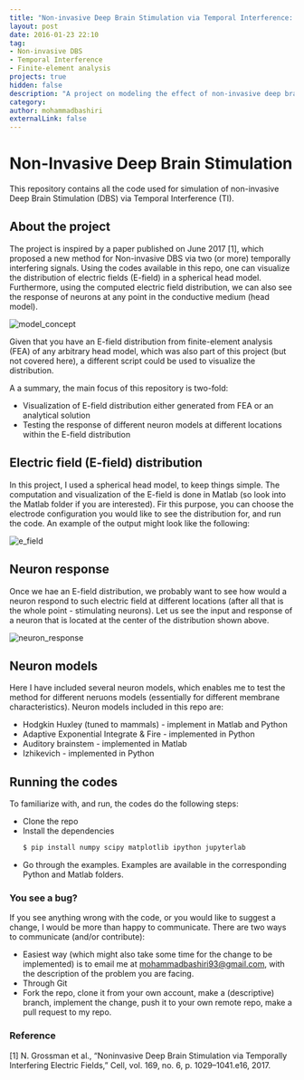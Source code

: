 ```yaml
---
title: "Non-invasive Deep Brain Stimulation via Temporal Interference: A Computational Study"
layout: post
date: 2016-01-23 22:10
tag:
- Non-invasive DBS
- Temporal Interference
- Finite-element analysis
projects: true
hidden: false
description: "A project on modeling the effect of non-invasive deep brain stimulation via temporal interference on neurons with different membrane characteristics."
category:
author: mohammadbashiri
externalLink: false
---
```


# Non-Invasive Deep Brain Stimulation

This repository contains all the code used for simulation of non-invasive Deep Brain Stimulation (DBS) via Temporal Interference (TI).

## About the project

The project is inspired by a paper published on June 2017 [1], which proposed a new
method for Non-invasive DBS via two (or more) temporally interfering signals. Using the
codes available in this repo, one can visualize the distribution of electric fields (E-field) in
a spherical head model. Furthermore, using the computed electric field distribution, we
can also see the response of neurons at any point in the conductive medium (head model).

![model_concept](https://raw.githubusercontent.com/mohammadbashiri/non-invasive-deep-brain-stimulation/blob/master/Figures/Head_model_Concept.png)

Given that you have an E-field distribution from finite-element analysis (FEA) of any arbitrary head model,
which was also part of this project (but not covered here), a different script could be used to visualize
the distribution.

A a summary, the main focus of this repository is two-fold:
- Visualization of E-field distribution either generated from FEA or an analytical solution
- Testing the response of different neuron models at different locations within the E-field
distribution


## Electric field (E-field) distribution

In this project, I used a spherical head model, to keep things simple. The computation and
visualization of the E-field is done in Matlab (so look into the Matlab folder if you are
interested). Fir this purpose, you can choose the electrode configuration you would like to
see the distribution for, and run the code. An example of the output might look like the
following:

![e_field](https://raw.githubusercontent.com/mohammadbashiri/non-invasive-deep-brain-stimulation/blob/master/Figures/E-field_example.png)

## Neuron response

Once we hae an E-field distribution, we probably want to see how would a neuron respond to
such electric field at different locations (after all that is the whole point - stimulating
neurons). Let us see the input and response of a neuron that is located at the center of
the distribution shown above.

![neuron_response](https://raw.githubusercontent.com/mohammadbashiri/non-invasive-deep-brain-stimulation/blob/master/Figures/Neuron_response.png)

## Neuron models

Here I have included several neuron models, which enables me to test the method for different
neruons models (essentially for different membrane characteristics). Neuron models included in
this repo are:

* Hodgkin Huxley (tuned to mammals) - implement in Matlab and Python
* Adaptive Exponential Integrate & Fire -  implemented in Python
* Auditory brainstem - implemented in Matlab
* Izhikevich - implemented in Python

## Running the codes

To familiarize with, and run, the codes do the following steps:

* Clone the repo
* Install the dependencies
    ```bash
    $ pip install numpy scipy matplotlib ipython jupyterlab
    ```
* Go through the examples. Examples are available in the corresponding Python and Matlab folders.

### You see a bug?

If you see anything wrong with the code, or you would like to suggest a change, I would be more
than happy to communicate. There are two ways to communicate (and/or contribute):
- Easiest way (which might also take some time for the change to be implemented) is to
email me at mohammadbashiri93@gmail.com, with the description of the problem you are facing.
- Through Git
- Fork the repo, clone it from your own account, make a (descriptive) branch, implement
the change, push it to your own remote repo, make a pull request to my repo.

### Reference
[1] N. Grossman et al., “Noninvasive Deep Brain Stimulation via Temporally Interfering Electric Fields,” Cell, vol. 169, no. 6,
p. 1029–1041.e16, 2017.
